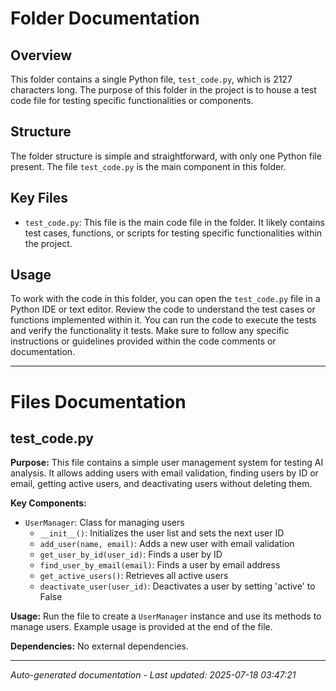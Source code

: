 # Folder Documentation

## Overview
This folder contains a single Python file, `test_code.py`, which is 2127 characters long. The purpose of this folder in the project is to house a test code file for testing specific functionalities or components.

## Structure
The folder structure is simple and straightforward, with only one Python file present. The file `test_code.py` is the main component in this folder.

## Key Files
- `test_code.py`: This file is the main code file in the folder. It likely contains test cases, functions, or scripts for testing specific functionalities within the project.

## Usage
To work with the code in this folder, you can open the `test_code.py` file in a Python IDE or text editor. Review the code to understand the test cases or functions implemented within it. You can run the code to execute the tests and verify the functionality it tests. Make sure to follow any specific instructions or guidelines provided within the code comments or documentation.

---

# Files Documentation

## test_code.py

**Purpose:** This file contains a simple user management system for testing AI analysis. It allows adding users with email validation, finding users by ID or email, getting active users, and deactivating users without deleting them.

**Key Components:**
- `UserManager`: Class for managing users
  - `__init__()`: Initializes the user list and sets the next user ID
  - `add_user(name, email)`: Adds a new user with email validation
  - `get_user_by_id(user_id)`: Finds a user by ID
  - `find_user_by_email(email)`: Finds a user by email address
  - `get_active_users()`: Retrieves all active users
  - `deactivate_user(user_id)`: Deactivates a user by setting 'active' to False

**Usage:** Run the file to create a `UserManager` instance and use its methods to manage users. Example usage is provided at the end of the file.

**Dependencies:** No external dependencies.

---
*Auto-generated documentation - Last updated: 2025-07-18 03:47:21*
